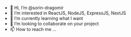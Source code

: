 - 👋 Hi, I’m @sorin-dragomir
- 👀 I’m interested in ReactJS, NodeJS, ExpressJS, NextJS
- 🌱 I’m currently learning what I want
- 💞️ I’m looking to collaborate on your project
- 📫 How to reach me ...

<!---
sorin-dragomir/sorin-dragomir is a ✨ special ✨ repository because its `README.md` (this file) appears on your GitHub profile.
You can click the Preview link to take a look at your changes.
--->
